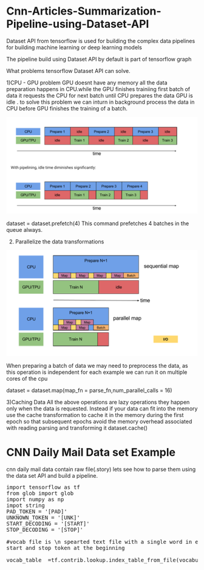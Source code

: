 # Cnn-Articles-Summarization-Pipeline-using-Dataset-API

Dataset API from tensorflow is used for building the complex data pipelines for building machine learning or deep learning models

The pipeline build using Dataset API by default is part of tensorflow graph

What problems tensorflow Dataset API can solve.

1)CPU - GPU problem
GPU doesnt have any memory all the data preparation happens in CPU.while the GPU finishes trainiing first batch of data it 
requests the CPU for next batch until CPU prepares the data GPU is idle . to solve this problem we can inturn in background 
process the data in CPU before GPU finishes the training of a batch.

<img src="https://github.com/santhoshkolloju/Cnn-Articles-Summarization-Pipeline-using-Dataset-API/blob/master/Screen%20Shot%202018-11-01%20at%204.57.58%20PM.png"/>

dataset = dataset.prefetch(4)
This command prefetches 4 batches in the queue always.

2) Parallelize the data transformations
<img src="https://github.com/santhoshkolloju/Cnn-Articles-Summarization-Pipeline-using-Dataset-API/blob/master/Screen%20Shot%202018-11-01%20at%205.10.59%20PM.png"/>

When preparing a batch of data we may need to preprocess the data, as this operation is independent for each example we can 
run it on multiple cores of the cpu

dataset = dataset.map(map_fn = parse_fn,num_parallel_calls = 16)

3)Caching Data
All the above operations are lazy operations they happen only when the data is requested.
Instead if your data can fit into the memory use the cache transformation to cache it in the memory during the first epoch so 
that subsequent epochs avoid the memory overhead associated with reading parsing and transforming it
dataset.cache()


<h1>CNN Daily Mail Data set Example </h1>

cnn daily mail data contain raw file(.story) lets see how to parse them using the data set API and build a pipeline.

<pre>
import tensorflow as tf
from glob import glob
import numpy as np
impot string
PAD_TOKEN = '[PAD]'
UNKNOWN_TOKEN = '[UNK]'
START_DECODING = '[START]'
STOP_DECODING = '[STOP]'

#vocab file is \n spearted text file with a single word in each line it should also . contain the pad token and unknown token ,
start and stop token at the beginning

vocab_table  =tf.contrib.lookup.index_table_from_file(vocabulary_file ='vocablefile.txt')

</pre>
